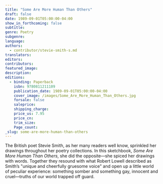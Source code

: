 ```yaml
---
title: "Some Are More Human Than Others"
draft: false
date: 1989-09-01T05:00:00-04:00
show_in_forthcoming: false
subtitle:
genre: Poetry
subgenre:
language:
authors:
  - contributor/stevie-smith-s.md
translators:
editors:
contributors:
featured_image:
description:
editions:
  - binding: Paperback
    isbn: 9780811211109
    publication_date: 1989-09-01T05:00:00-04:00
    cover_image: /images/Some_Are_More_Human_Than_Others.jpg
    forsale: false
    saleprice:
    shipping_charge:
    price_us: 7.95
    price_cn:
    trim_size:
    Page_count:
_slug: some-are-more-human-than-others
---
```


The British poet Stevie Smith, as her many readers well know, sprinkled her drawings throughout her poetry collections. In this sketchbook, _Some Are More Human Than Others_, she did the opposite––she spiced her drawings with words. Together they resound with what Robert Lowell described as Smith’s "unique and cheerfully gruesome voice" and open up a little world of peculiar experience: something somber and something gay, innocent and cruel––truths of our world trapped off guard.

